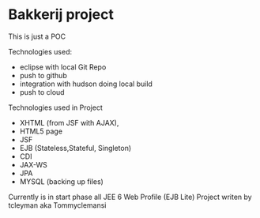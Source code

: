 Bakkerij project
================

This is just a POC

Technologies used:
- eclipse with local Git Repo
- push to github
- integration with hudson doing local build
- push to cloud 

Technologies used in Project
- XHTML (from JSF with AJAX),  
- HTML5 page  
- JSF
- EJB (Stateless,Stateful, Singleton)
- CDI
- JAX-WS
- JPA
- MYSQL (backing up files)

Currently is in start phase 
all JEE 6 Web Profile (EJB Lite)
Project writen by tcleyman aka Tommyclemansi
